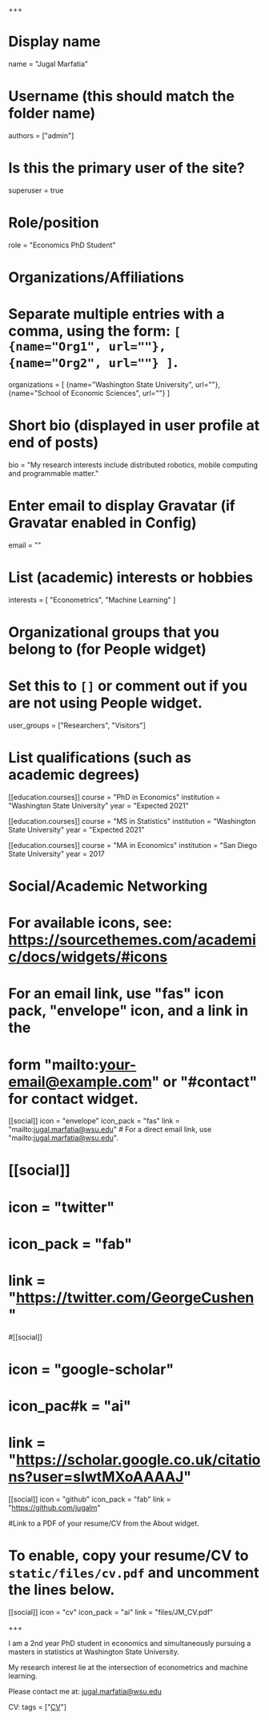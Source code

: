 +++
# Display name
name = "Jugal Marfatia"

# Username (this should match the folder name)
authors = ["admin"]

# Is this the primary user of the site?
superuser = true

# Role/position
role = "Economics PhD Student"

# Organizations/Affiliations
#   Separate multiple entries with a comma, using the form: `[ {name="Org1", url=""}, {name="Org2", url=""} ]`.
organizations = [ {name="Washington State University", url=""}, {name="School of Economic Sciences", url=""} ]

# Short bio (displayed in user profile at end of posts)
bio = "My research interests include distributed robotics, mobile computing and programmable matter."

# Enter email to display Gravatar (if Gravatar enabled in Config)
email = ""

# List (academic) interests or hobbies
interests = [
  "Econometrics",
  "Machine Learning"
]

# Organizational groups that you belong to (for People widget)
#   Set this to `[]` or comment out if you are not using People widget.
user_groups = ["Researchers", "Visitors"]

# List qualifications (such as academic degrees)
[[education.courses]]
  course = "PhD in Economics"
  institution = "Washington State University"
  year = "Expected 2021"

[[education.courses]]
  course = "MS in Statistics"
  institution = "Washington State University"
  year = "Expected 2021"

[[education.courses]]
  course = "MA in Economics"
  institution = "San Diego State University"
  year = 2017

# Social/Academic Networking
# For available icons, see: https://sourcethemes.com/academic/docs/widgets/#icons
#   For an email link, use "fas" icon pack, "envelope" icon, and a link in the
#   form "mailto:your-email@example.com" or "#contact" for contact widget.

[[social]]
  icon = "envelope"
  icon_pack = "fas"
  link = "mailto:jugal.marfatia@wsu.edu"  # For a direct email link, use "mailto:jugal.marfatia@wsu.edu".

# [[social]]
#   icon = "twitter"
#   icon_pack = "fab"
#   link = "https://twitter.com/GeorgeCushen"

#[[social]]
#  icon = "google-scholar"
#  icon_pac#k = "ai"
#  link = "https://scholar.google.co.uk/citations?user=sIwtMXoAAAAJ"

[[social]]
  icon = "github"
  icon_pack = "fab"
  link = "https://github.com/jugalm"

#Link to a PDF of your resume/CV from the About widget.
# To enable, copy your resume/CV to `static/files/cv.pdf` and uncomment the lines below.
[[social]]
  icon = "cv"
  icon_pack = "ai"
  link = "files/JM_CV.pdf"

+++

I am a 2nd year PhD student in economics and simultaneously pursuing a masters in statistics at Washington State University. 

My research interest lie at the intersection of econometrics and machine learning.

Please contact me at: <jugal.marfatia@wsu.edu>

CV: tags = ["[CV](files/JM_CV.pdf)"]
